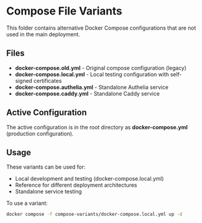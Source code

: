# Compose File Variants

This folder contains alternative Docker Compose configurations that are not used in the main deployment.

## Files

- **docker-compose.old.yml** - Original compose configuration (legacy)
- **docker-compose.local.yml** - Local testing configuration with self-signed certificates
- **docker-compose.authelia.yml** - Standalone Authelia service
- **docker-compose.caddy.yml** - Standalone Caddy service

## Active Configuration

The active configuration is in the root directory as **docker-compose.yml** (production configuration).

## Usage

These variants can be used for:
- Local development and testing (docker-compose.local.yml)
- Reference for different deployment architectures
- Standalone service testing

To use a variant:
```bash
docker compose -f compose-variants/docker-compose.local.yml up -d
```
